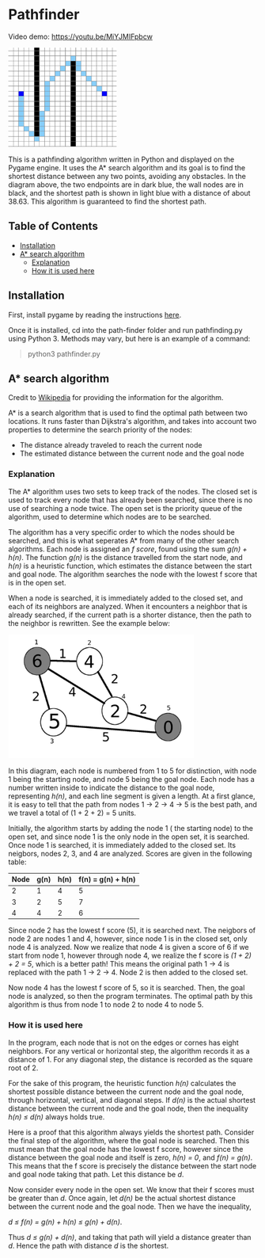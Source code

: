 # Pathfinder
Video demo: https://youtu.be/MiYJMIFpbcw

<img src="img/example.png" height="200">

This is a pathfinding algorithm written in Python and displayed on the Pygame engine. It uses the A* search algorithm and its goal is to find the shortest distance between any two points, avoiding any obstacles. In the diagram above, the two endpoints are in dark blue, the wall nodes are in black, and the shortest path is shown in light blue with a distance of about 38.63. This algorithm is guaranteed to find the shortest path.

## Table of Contents
* [ Installation ](#installation)
* [ A* search algorithm ](#a-star)
  * [ Explanation ](#explanation)
  * [ How it is used here ](#how-it-is-used-here)

<a name="installation"></a>
## Installation
First, install pygame by reading the instructions [here](https://www.pygame.org/wiki/GettingStarted).

Once it is installed, cd into the path-finder folder and run pathfinding.py using Python 3. Methods may vary, but here is an example of a command:
> python3 pathfinder.py


<a name="a-star"></a>
## A* search algorithm
Credit to [Wikipedia](*https://en.wikipedia.org/wiki/A*_search_algorithm) for providing the information for the algorithm.

A* is a search algorithm that is used to find the optimal path between two locations. It runs faster than Dijkstra's algorithm, and takes into account two properties to determine the search priority of the nodes: 

* The distance already traveled to reach the current node
* The estimated distance between the current node and the goal node


<a name="explanation"></a>
### Explanation
The A* algorithm uses two sets to keep track of the nodes. The closed set is used to track every node that has already been searched, since there is no use of searching a node twice. The open set is the priority queue of the algorithm, used to determine which nodes are to be searched.

The algorithm has a very specific order to which the nodes should be searched, and this is what seperates A* from many of the other search algorithms. Each node is assigned an *f score*, found using the sum *g(n) + h(n)*. The function *g(n)*  is the distance travelled from the start node, and *h(n)* is a heuristic function, which estimates the distance between the start and goal node. The algorithm searches the node with the lowest f score that is in the open set.

When a node is searched, it is immediately added to the closed set, and each of its neighbors are analyzed. When it encounters a neighbor that is already searched, if the current path is a shorter distance, then the path to the neighbor is rewritten. See the example below:

<img src="img/a_star_diagram.png" height=250>

In this diagram, each node is numbered from 1 to 5 for distinction, with node 1 being the starting node, and node 5 being the goal node. Each node has a number written inside to indicate the distance to the goal node, representing *h(n)*, and each line segment is given a length. At a first glance, it is easy to tell that the path from nodes 1 -> 2 -> 4 -> 5 is the best path, and we travel a total of (1 + 2 + 2) = 5 units.

Initially, the algorithm starts by adding the node 1 ( the starting node) to the open set, and since node 1 is the only node in the open set, it is searched. Once node 1 is searched, it is immediately added to the closed set. Its neigbors, nodes 2, 3, and 4 are analyzed. Scores are given in the following table:

| Node | g(n) | h(n) | f(n) = g(n) + h(n) |
|------|------|------|--------------------|
| 2    | 1    | 4    | 5                  | 
| 3    | 2    | 5    | 7                  | 
| 4    | 4    | 2    | 6                  | 

Since node 2 has the lowest f score (5), it is searched next. The neigbors of node 2 are nodes 1 and 4, however, since node 1 is in the closed set, only node 4 is analyzed. Now we realize that node 4 is given a score of 6 if we start from node 1, however through node 4, we realize the f score is *(1 + 2) + 2 = 5*, which is a better path! This means the original path 1 -> 4 is replaced with the path 1 -> 2 -> 4. Node 2 is then added to the closed set.

Now node 4 has the lowest f score of 5, so it is searched. Then, the goal node is analyzed, so then the program terminates. The optimal path by this algorithm is thus from node 1 to node 2 to node 4 to node 5.

### How it is used here
In the program, each node that is not on the edges or cornes has eight neighbors. For any vertical or horizontal step, the algorithm records it as a distance of 1. For any diagonal step, the distance is recorded as the square root of 2.

For the sake of this program, the heuristic function *h(n)* calculates the shortest possible distance between the current node and the goal node, through horizontal, vertical, and diagonal steps. If *d(n)* is the actual shortest distance between the current node and the goal node, then the inequality *h(n) ≤ d(n)* always holds true.

Here is a proof that this algorithm always yields the shortest path. Consider the final step of the algorithm, where the goal node is searched. Then this must mean that the goal node has the lowest f score, however since the distance between the goal node and itself is zero, *h(n) = 0*, and *f(n) = g(n)*. This means that the f score is precisely the distance between the start node and goal node taking that path. Let this distance be *d*.

Now consider every node in the open set. We know that their f scores must be greater than *d*. Once again, let *d(n)* be the actual shortest distance between the current node and the goal node. Then we have the inequality,

*d ≤ f(n) = g(n) + h(n) ≤ g(n) + d(n)*.

Thus *d ≤ g(n) + d(n)*, and taking that path will yield a distance greater than *d*. Hence the path with distance *d* is the shortest.
